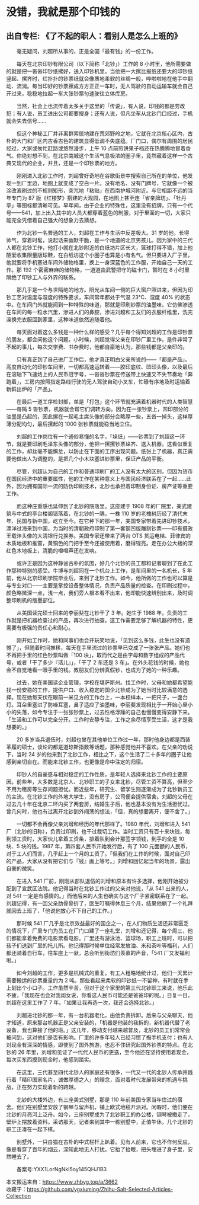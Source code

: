 # 没错，我就是那个印钱的  
## 出自专栏: 《了不起的职人：看别人是怎么上班的》  
&emsp;&emsp;毫无疑问，刘超所从事的，正是全国「最有钱」的一份工作。  
  
&emsp;&emsp;每天在北京印钞有限公司（以下简称「北钞」）工作的 8 小时里，他所需要做的就是把一沓沓印钞纸摞好，送入印钞机里。当他把一大摞比报纸还要大的印钞纸竖起、摞齐时，红扑扑的钞票纸就会像质地柔软的丝绸一般，哗啦啦地在他手中翻动、流淌。每当印好的钞票摞成方方正正一车时，无人驾驶的自动运输车就会自己开过来，稳稳地拉起一车大张钞票匀速驶往立体库房。  
  
&emsp;&emsp;当然，社会上也流传着太多关于这里的「传说」，有人说，印钱的都是劳改犯；有人说，员工进出公司都要搜身；还有人说，但凡坐车从北钞门口经过，手机就会失去信号……  
  
&emsp;&emsp;但这个神秘工厂并非离群索居地建在荒郊野岭之地，它就在北京核心区内，古朴的大门和厂区内古香古色的建筑显得低调不失底蕴。厂门口，偶尔有周围的居民经过，大家或匆忙赶路或悠然漫步，上午 10 点前煎饼果子档还在热腾腾地冒着香气。你绝对想不到，在北京南城这个生活气息极浓的圈子里，竟然藏着这样一个古典又现代的企业，并且，还是一个印钞票的地方。  
  
&emsp;&emsp;刚刚进入北钞工作时，刘超曾好奇地在谷歌街景中搜索自己所在的单位，他发现一到厂里边，地图上就变成了空白一片。没有地名、没有门牌号，它就像一个被涂改液刷过的不规则矩形，突兀地「粘贴」在西南护城河附近。与它相距不远的当年专门为 87 版《红楼梦》搭建的大观园，在地图上甚至连「省亲牌坊」、「牡丹亭」等图标都清晰可见。早年间，由于企业的特殊性，这里没有招牌，只有一个代号——541，加上出入其中的人员大都穿着蓝色的制服，对于里面的一切，大家只能完全凭借着自己强大的想象力去猜想。  
  
&emsp;&emsp;作为北钞一名普通的工人，刘超在工作与生活中反差极大。31 岁的他，长得帅气，穿着时髦，说起话来幽默干脆，是一个地道的北京男孩儿。因为家中的三代人都在北钞工作，他打小就在北钞附近的白纸坊片区长大，篮球打得不错，加上他酷爱收集限量版球鞋，在白纸坊这个小圈子也算是小有名气。但只要进入厂子里，他就要将手机塞进车间外储物格里，换上一身深蓝色的工作服，开始自己一天的工作。那 192 个密密麻麻的储物格，一道道由武警把守的磁卡门，暂时在 8 小时里隔绝了印钞工人与外界的联系。  
  
&emsp;&emsp;那几乎是一个与世隔绝的地方。阳光从车间一侧的巨大窗户照进来，但因为印钞工艺对温度与湿度的特殊要求，车间常年都处于气温 23℃、湿度 40% 的状态中。在车间门外就能闻到一种特殊的味道，那就是印刷钞票的油墨味，它仿佛渗透在车间的每一粒水汽里，渗进人们的鼻腔，渗进刘超和工友们的衣服纤维里，洗完澡换完衣服回到家里，这种味道依然追随着他。  
  
&emsp;&emsp;每天面对着这么多钱是一种什么样的感受？几乎每个得知刘超的工作是印钞票的朋友，都会问他这个问题。小时候，刘超觉得父亲在印钞厂里工作，是件非常了不起的事儿，每次交学费、书杂费时，他都自豪地认为，那些钱都是父亲印的。  
  
&emsp;&emsp;只有真正到了自己进厂工作后，他才真正明白父亲所说的——「都是产品」。高度自动化的印钞车间里，一切都高速运转着——胶印底纹、凹印头像，以及最后在滚轴下飞速烙上的人民币冠字号，一沓沓钞票在传送带上快速又不失节奏地「奔跑着」，工房内按照指定路线行驶的无人驾驶自动小叉车，忙碌有序地及时运输着新鲜出炉的「产品」。  
  
&emsp;&emsp;在最后一道工序检封部，单是「打包」这个环节就充满着机器时代的人类智慧——每隔 5 沓钞票，机器就会帮它们调转方向。因为在一张钞票上，凹印部分的油墨是凸起的，因此摞在一起毛主席头像的部分会略厚一些，五沓一掉头，这样厚薄分配均匀，最后摞起的 1000 张钞票就能稳当地立住。  
  
&emsp;&emsp;刘超的工作岗位有一个通俗易懂的名字，「垛纸」——钞票到了刘超这一环节，就是要印刷毛泽东头像的部分，他把一摞摞钞票垛齐、送入机器。这看似重复的工作，却丝毫不能懈怠，以防止在下面的工序出现问题。纸张上了机器，真正需要他做出人为调整的，是把几个小木块塞进钞票里，保证产品的平衡。  
  
&emsp;&emsp;尽管，刘超认为自己的工作和普通印刷厂的工人没有太大的区别，但因为货币在国民经济中的重要属性，他的工作在某种意义上与国民经济联系在了一起……此外，因为拥有国际一流的防伪印刷技术，北钞也承担着印制身份证、房产证等重要工作。  
  
&emsp;&emsp;而这种庄重感也延伸到了北钞的院落里。这座建于 1908 年的厂院里，美式建筑与中式的亭台楼阁错落着，在北钞的一隅，一株 110 岁的老槐树历经了清代末年、民国与新中国，屹立至今。在它种下的那一年，美国专家带着先进印钞技术，漂洋过海来到中国，为当时的清朝政府印制了第一套钢凹版雕刻钞票——印有摄政王载沣头像的大清银行兑换券。美国专家还带来了两台 OTS 货运电梯、菲律宾的木质地板和推窗，黄铜色的门把手至今还被使用着，磨得锃亮。走在办公大楼的深红色木地板上，清脆的噔噔声还在发响。  
  
&emsp;&emsp;或许正是因为这种静谧古朴的氛围，好几个北钞的员工都和记者聊到了在此工作那种特别的感受。牛博与刘超同在一个机台上工作，是车间里的一名机长，5 年前，他从北京印刷学院毕业后，来到了北钞工作。如今，他所做的工作也可以算是与专业对口——主要是掌控设备整体情况，负责产品质量的检查。在印刷过程中，颜色略微深一点，浅一点，我们旁人根本看不出来，他却能快速辨别出来，及时调整印刷机的版墨部位。  
  
&emsp;&emsp;从美国读完硕士回来的李丽斐在北钞干了 3 年。她生于 1988 年，负责的工作就是把机器检查过的产品，再次进行抽查。这工作需要足够了解机器的特性，更需要有极强的责任心和耐心。  
  
&emsp;&emsp;刚开始工作时，她和同事们也会开玩笑地说，「见到这么多钱，此生也没有遗憾了」，但随着时间推移，每天在手里流过的钞票早已变成了一张张产品。她们也不再把手里的红色钞票叫做「100 块」，取而代之是由字母和数字组成的产品代号，或者「干了多少『活儿』」，「干了 2 车还是 3 车」。在外头花钱的时候，她也会不自觉地看一眼手里的钱。教朋友们分辨真假钞，也成为了她的一种乐趣。  
  
&emsp;&emsp;过去，她在美国读企业管理，学校在堪萨斯州。找工作时，父母和她都希望能找一份安稳的工作，提供户口、收入稳定的国企北钞成为了她当时比较满意的选择。现在她每天伏在眼前一米见方的工作台上，一本校样本，一把尺子，一盏台灯。耳朵里塞进了防噪耳塞，鼻子适应了油墨味，李丽斐发现相比于一开始心里小小的失落，如今专注于一张张钞票上，过去性格浮躁的自己也慢慢变得安静下来。「生活和工作可以完全分开。工作时安静专注，工作之余尽情享受生活，这才是我想要的。」  
  
&emsp;&emsp;20 多岁当兵退伍时，刘超也曾在其他单位工作过一年，那时他身边都是西装革履的硕士，谈论的都是道琼斯指数等话题，那种感觉他并不喜欢。在父亲的劝说下，当时 24 岁的他来到了北钞工作，相比之下，这个生活了二十多年的圈子让他感到亲切自在。而能来北钞工作，也更像是命中注定的归宿。  
  
&emsp;&emsp;印钞人的自豪感与相对稳定的工作性质，是年轻人选择来北钞工作的主要原因。前些年，大多数是北京人、北钞职工的子女来北钞，尽管工资不算高，但至少不用为租房等生存问题担忧。而近些年，研究生、留学生则逐渐成为了北钞新员工的主流。在北钞工作的外地大学生，没有房子，公司便会提供宿舍。刘超的父母在过去几十年在北京二环内买了两套房，结婚生子后，他也基本没有为生活担忧过。曾几何时，他也有过离开北钞到外闯荡的想法，「但，真的想要离开，便不舍了。」  
  
&emsp;&emsp;一切都不会再像父亲刘增和经历的年代那样了。1980 年代，刘增和进入 541 厂（北钞的旧称），负责过印刷，也干过裁切工作。当时工资只有百十来块钱，每到领工资时，大家伙儿拿着工资条，排着队到会计那签字领钱，到手的全是 10 块、5 块的钱。1987 年，第四套人民币开始发行后，有了 100 元面额的人民币，对于工人们而言，几乎赶上一个月的工资了。「但我们在工作的时候，面对自己印的产品，大家从没有把它们与『钱』画上等号。」刘增和回忆起当年的场景，露出自豪的微笑。  
  
&emsp;&emsp;在进入 541 厂前，刚刚从部队退伍的刘增和原本有许多选择，他刚开始被分配到了宣武区法院。他记得当时在北钞工作过的父亲对他说，「从 541 出来的人，对 541 一定是有感情的。」而他后来的人生也确实与这个厂子紧密联系在了一起。刘超记得，有一回父亲肋骨骨折了，医生叮嘱得休息三个月，结果他躺了一个礼拜就回去上班了，「他说他放心不下自己的工作。」  
  
&emsp;&emsp;那时候 541 厂几乎是北京效益最好的国企之一，在人们物质生活还非常匮乏的情况下，厂里专门为员工在厂门口建了一座礼堂，刘增和还记得，每个周三，他们都能拿着免费的电影票看电影。厂里还有游泳池、篮球场，职工上班时，可以把孩子们送到厂里的托儿所。他记得那时候单位经常发放油、米和茶叶等福利，人们都还骑着自行车，往车座上一驮，总会听到街坊们羡慕的声音，「541 厂又发福利啦。」  
  
&emsp;&emsp;如今刘超的工作，更多是机械式的重复。有工人粗略地统计过，他们一天累计需要搬运的钞票重量约为 2 吨。那些看起来柔软的印钞纸一不留神，有时就在手上划出个小口子。工作虽然辛苦，但对于这个家里的第三代北钞职工来说，他乐此不疲，「我现在也会对我闺女说，你看这人民币可能还是爸爸印的呢。」日复一日，刘超在这里工作了 7 年。「如果让我再选一次，我还会选择北钞。」  
  
&emsp;&emsp;刘超进北钞的那一年，有一台机器老化，由他负责拆卸。后来与父亲聊天，他才知道，原来那台机器正是父亲安装的，「机器是他装的我拆的，新机器代替了老设备，我也算接了他的班。」这几年，移动支付越来越普及，北钞的员工们常常会被问到，这对他们是否有影响。厂里的许多年轻人已经习惯了掏手机支付；也有人对现金有深深的情感，即使到了国外旅游，也忍不住研究起国外钞票的特点。在北钞的 26 年里，刘增和见证了一代代人民币的更迭，至今他还在坚持使用着现金，每次买东西摸到现金时，他感到踏实。  
  
&emsp;&emsp;在这里，三代甚至四代北钞人的家庭还有很多，一代又一代的北钞人传承并践行着「精印国家名片，诚做厚德之人」的理念，面对着时代发展带来的机遇与挑战，正在努力实现着新的跨越。  
  
&emsp;&emsp;北钞的大楼外边，有三座美式别墅，那是 110 年前美国专家当年住过的宿舍。他们在别墅里安放了钢琴与留声机，铺上欧式地毯开派对。闲暇时，他们便在北钞的月亮河上泛舟。如今，三座别墅成为了北钞职工的办公楼，钢琴被撤走了，壁炉上摆放着资料。采访那天，记者来到其中一栋别墅中，正值午休，几个北钞的职工正凑在一起下棋。  
  
&emsp;&emsp;别墅外，一只白猫在古朴的中式栏杆上趴着。见有人前来，它也不作何反应，像是看穿了百年的烟云，深知此地无人打扰。它抬了抬眼，把头埋进了身子里，安然睡去了。  
  
&emsp;&emsp;备案号:YXX1LorNgNkI5oy145QHJ1B3  
  
本文搬运来自：https://www.zhbyg.top/a/3662  
 收藏于：https://github.com/ygxiuming/Zhihu-Salt-Selected-Articles-Collection